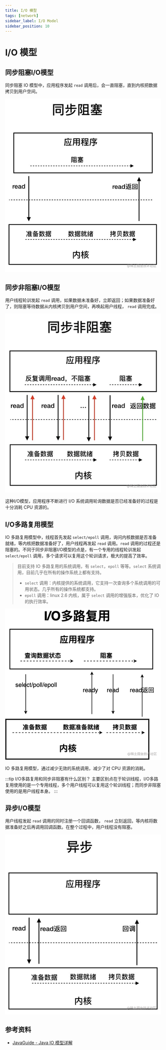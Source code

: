 ```yaml
---
title: I/O 模型
tags: [network]
sidebar_label: I/O Model
sidebar_position: 10
---
```


# I/O 模型

## 同步阻塞I/O模型

同步阻塞 IO 模型中，应用程序发起 `read` 调用后，会一直阻塞，直到内核把数据拷贝到用户空间。

![](../../static/images/network/blocking_sync_io.png)

## 同步非阻塞I/O模型

用户线程轮训发起 `read` 调用，如果数据未准备好，立即返回；如果数据准备好了，则阻塞等待数据从内核拷贝到用户空间，再唤起用户线程， `read` 调用完成。

![](../../static/images/network/non_blocking_sync_io.png)

这种I/O模型，应用程序不断进行 I/O 系统调用轮询数据是否已经准备好的过程是十分消耗 CPU 资源的。

## I/O多路复用模型

IO 多路复用模型中，线程首先发起 `select/epoll` 调用，询问内核数据是否准备就绪，等内核把数据准备好了，用户线程再发起 `read` 调用。`read` 调用的过程还是阻塞的。不同于同步非阻塞I/O模型的点是，有一个专用的线程轮训发起 `select/epoll` 调用，多个请求可以复用这个轮训请求，极大的提高了效率。

> 目前支持 IO 多路复用的系统调用，有 `select`，`epoll` 等等。`select` 系统调用，目前几乎在所有的操作系统上都有支持。
> * `select` 调用：内核提供的系统调用，它支持一次查询多个系统调用的可用状态。几乎所有的操作系统都支持。
> * `epoll` 调用：linux 2.6 内核，属于 `select` 调用的增强版本，优化了 IO 的执行效率。

![](../../static/images/network/multiplexing_io.png)

IO 多路复用模型，通过减少无效的系统调用，减少了对 CPU 资源的消耗。

:::tip I/O多路复用和同步非阻塞有什么区别？
主要区别点在于轮训线程，I/O多路复用使用的是一个专用线程，多个用户线程可以复用这个轮训线程；而同步非阻塞使用的是用户线程本身。
:::

## 异步I/O模型

用户线程发起 `read` 调用的同时注册一个回调函数， `read` 立刻返回，等内核将数据准备好之后再调用回调函数。在整个过程中，用户线程没有阻塞。

![](../../static/images/network/async_io.png)

## 参考资料

* [JavaGuide - Java IO 模型详解](https://javaguide.cn/java/io/io-model.html)